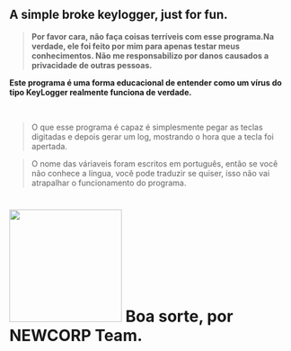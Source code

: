 <h2 text-align="center">A simple broke keylogger, just for fun.</h2>


 > **Por favor cara, não faça coisas terríveis com esse programa.Na verdade, ele foi feito por mim para apenas testar meus conhecimentos. Não me responsabilizo por danos causados a privacidade de outras pessoas.**

<p>

**Este programa é uma forma educacional de entender como um vírus do tipo KeyLogger realmente funciona de verdade.**

<br>
    
> O que esse programa é capaz é simplesmente pegar as teclas digitadas e depois gerar um log, mostrando o hora que a tecla foi apertada.

</p>
<p>

>O nome das váriaveis foram escritos em português, então se você não conhece a língua, você pode traduzir se quiser, isso não vai atrapalhar o funcionamento do programa.
<p>

<h1>


<img src = "https://myloview.com.br/adesivo-good-luck!-no-B1117AF" width = "200px"/>
Boa sorte, por NEWCORP Team.
</h1>
